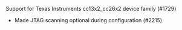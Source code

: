 Support for Texas Instruments cc13x2_cc26x2 device family (#1729)

- Made JTAG scanning optional during configuration (#2215)